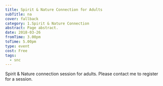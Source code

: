 ```yaml
---
title: Spirit & Nature Connection for Adults
subTitle: na
cover: fallback
category: 1.Spirit & Nature Connection
abstract: Page abstract.
date: 2018-03-26
fromTime: 3.00pm
toTime: 5.00pm
type: event
cost: Free
tags:
  - snc
---
```


Spirit & Nature connection session for adults. Please contact me to register for a session.

